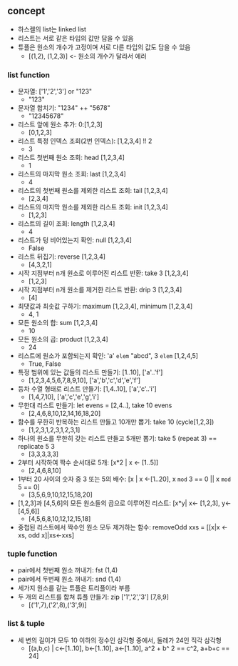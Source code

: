## concept

- 하스켈의 list는 linked list
- 리스트는 서로 같은 타입의 값만 담을 수 있음
- 튜플은 원소의 개수가 고정이며 서로 다른 타입의 값도 담을 수 있음
  - [(1,2), (1,2,3)] <- 원소의 개수가 달라서 에러

### list function

- 문자열: ['1','2','3'] or "123"
  - "123"
- 문자열 합치기: "1234" ++ "5678"
  - "12345678"
- 리스트 앞에 원소 추가: 0:[1,2,3]
  - [0,1,2,3]
- 리스트 특정 인덱스 조회(2번 인덱스): [1,2,3,4] !! 2
  - 3
- 리스트 첫번째 원소 조회: head [1,2,3,4]
  - 1
- 리스트의 마지막 원소 조회: last [1,2,3,4]
  - 4
- 리스트의 첫번째 원소를 제외한 리스트 조회: tail [1,2,3,4]
  - [2,3,4]
- 리스트의 마지막 원소를 제외한 리스트 조회: init [1,2,3,4]
  - [1,2,3]
- 리스트의 길이 조회: length [1,2,3,4]
  - 4
- 리스트가 텅 비어있는지 확인: null [1,2,3,4]
  - False
- 리스트 뒤집기: reverse [1,2,3,4]
  - [4,3,2,1]
- 시작 지점부터 n개 원소로 이루어진 리스트 반환: take 3 [1,2,3,4]
  - [1,2,3]
- 시작 지점부터 n개 원소를 제거한 리스트 반환: drip 3 [1,2,3,4]
  - [4]
- 최댓값과 최솟값 구하기: maximum [1,2,3,4], minimum [1,2,3,4]
  - 4, 1
- 모든 원소의 합: sum [1,2,3,4]
  - 10
- 모든 원소의 곱: product [1,2,3,4]
  - 24
- 리스트에 원소가 포함되는지 확인: 'a' `elem` "abcd", 3 `elem` [1,2,4,5]
  - True, False
- 특정 범위에 있는 값들의 리스트 만들기: [1..10], ['a'..'f']
  - [1,2,3,4,5,6,7,8,9,10], ['a','b','c','d','e','f']
- 등차 수열 형태로 리스트 만들기: [1,4..10], ['a','c'..'i']
  - [1,4,7,10], ['a','c','e','g','i']
- 무한대 리스트 만들기: let evens = [2,4..], take 10 evens
  - [2,4,6,8,10,12,14,16,18,20]
- 함수를 무한히 반복하는 리스트 만들고 10개만 뽑기: take 10 (cycle[1,2,3])
  - [1,2,3,1,2,3,1,2,3,1]
- 하나의 원소를 무한히 갖는 리스트 만들고 5개만 뽑기: take 5 (repeat 3) == replicate 5 3
  - [3,3,3,3,3]
- 2부터 시작하여 짝수 순서대로 5개: [x\*2 | x <- [1..5]]
  - [2,4,6,8,10]
- 1부터 20 사이의 숫자 중 3 또는 5의 배수: [x | x <-[1..20], x `mod` 3 == 0 || x `mod` 5 == 0]
  - [3,5,6,9,10,12,15,18,20]
- [1,2,3]과 [4,5,6]의 모든 원소들의 곱으로 이루어진 리스트: [x\*y| x<- [1,2,3], y<-[4,5,6]]
  - [4,5,6,8,10,12,12,15,18]
- 중첩된 리스트에서 짝수인 원소 모두 제거하는 함수: removeOdd xxs = [[x|x <- xs, odd x]|xs<-xxs]

### tuple function

- pair에서 첫번째 원소 꺼내기: fst (1,4)
- pair에서 두번째 원소 꺼내기: snd (1,4)
- 세가지 원소를 같는 튜플은 트리플이라 부름
- 두 개의 리스트를 합쳐 튜플 만들기: zip ['1','2','3'] [7,8,9]
  - [('1',7),('2',8),('3',9)]

### list & tuple

- 세 변의 길이가 모두 10 이하의 정수인 삼각형 중에서, 둘레가 24인 직각 삼각형
  - [(a,b,c) | c<-[1..10], b<-[1..10], a<-[1..10], a^2 + b^ 2 == c^2, a+b+c == 24]
